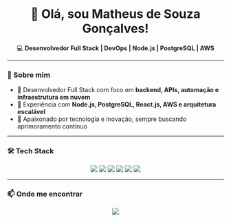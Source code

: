 <h1 align="center">👋 Olá, sou Matheus de Souza Gonçalves!</h1>

<p align="center">
  💻 <strong>Desenvolvedor Full Stack | DevOps | Node.js | PostgreSQL | AWS</strong>
</p>

---

### 🚀 Sobre mim
- 🔹 Desenvolvedor Full Stack com foco em **backend, APIs, automação e infraestrutura em nuvem**  
- 🔹 Experiência com **Node.js, PostgreSQL, React.js, AWS e arquitetura escalável**  
- 🔹 Apaixonado por tecnologia e inovação, sempre buscando aprimoramento contínuo  

---

### 🛠️ Tech Stack  
<p align="center">
  <img src="https://img.shields.io/badge/Node.js-339933?style=for-the-badge&logo=nodedotjs&logoColor=white">
  <img src="https://img.shields.io/badge/React-20232A?style=for-the-badge&logo=react&logoColor=61DAFB">
  <img src="https://img.shields.io/badge/PostgreSQL-316192?style=for-the-badge&logo=postgresql&logoColor=white">
  <img src="https://img.shields.io/badge/AWS-232F3E?style=for-the-badge&logo=amazonaws&logoColor=white">
  <img src="https://img.shields.io/badge/Docker-2496ED?style=for-the-badge&logo=docker&logoColor=white">
  <img src="https://img.shields.io/badge/DevOps-blue?style=for-the-badge">
</p>

---

### 📫 Onde me encontrar  
<p align="center">
  <a href="https://www.linkedin.com/in/matheussouza-goncalves">
    <img src="https://img.shields.io/badge/LinkedIn-0A66C2?style=for-the-badge&logo=linkedin&logoColor=white">
  </a>
</p>
